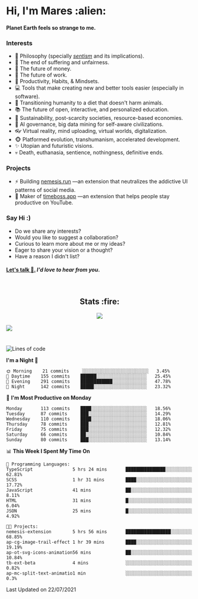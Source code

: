 <h1>Hi, I'm Mares :alien:</h1>

#### Planet Earth feels so strange to me.

### **Interests**

- 🌊 Philosophy (specially [_sentism_][sentismmedium] and its implications).
- 🎯 The end of suffering and unfairness.
- 💸 The future of money.
- 💼 The future of work.
- 🧠 Productivity, Habits, & Mindsets.
- 💻 Tools that make creating new and better tools easier (especially in software).
- 🥗 Transitioning humanity to a diet that doesn't harm animals.
- 📚 The future of open, interactive, and personalized education.
- 🌱 Sustainability, post-scarcity societies, resource-based economies.
- 🤖 AI governance, big data mining for self-aware civilizations.
- 👓 Virtual reality, mind uploading, virtual worlds, digitalization.
- 🐵 Platformed evolution, transhumanism, accelerated development.
- ✨ Utopian and futuristic visions.
- 💀 Death, euthanasia, sentience, nothingness, definitive ends.


### **Projects**

- ⚡ Building [nemesis.run](https://nemesis.run) —an extension that neutralizes the addictive UI patterns of social media.
- 💎 Maker of [timeboss.app](https://timeboss.app) —an extension that helps people stay productive on YouTube.


### **Say Hi :)**

- Do we share any interests?
- Would you like to suggest a collaboration?
- Curious to learn more about me or my ideas?
- Eager to share your vision or a thought?
- Have a reason I didn't list?

#### [Let's talk :wave:.](mailto:mareszhar@gmail.com) _I'd love to hear from you_.

[sentismmedium]: https://medium.com/@mareszhar/born-a-prisoner-a-reflection-about-life-its-struggles-and-a-plan-to-escape-d8566ce9b026

<br>

<h2 align="center">Stats :fire:</h2>

<div align="center">
  <img src="https://github-readme-streak-stats.herokuapp.com?user=mareszhar&theme=black-ice&hide_border=true&stroke=FFFFFF15&ring=DF8FFE&fire=DF8FFE&currStreakLabel=DF8FFE&background=1A232A&currStreakNum=86FFAB">
</div>

<!-- Add or remove this: &dates=B1AAB3FF at the end of the streak stats URL if they get bugged and aren't updating -->

<br>

<img src="https://activity-graph.herokuapp.com/graph?username=mareszhar&theme=nord&bg_color=00000000&color=979797&line=DF8FFE&point=00000000&area=true&hide_border=true">

<br>

<h1></h1>

<!--START_SECTION:waka-->
![Lines of code](https://img.shields.io/badge/From%20Hello%20World%20I%27ve%20Written-102184%20lines%20of%20code-blue)

**I'm a Night 🦉** 

```text
🌞 Morning    21 commits     ░░░░░░░░░░░░░░░░░░░░░░░░░   3.45% 
🌆 Daytime    155 commits    ██████░░░░░░░░░░░░░░░░░░░   25.45% 
🌃 Evening    291 commits    ████████████░░░░░░░░░░░░░   47.78% 
🌙 Night      142 commits    █████░░░░░░░░░░░░░░░░░░░░   23.32%

```
📅 **I'm Most Productive on Monday** 

```text
Monday       113 commits    ████░░░░░░░░░░░░░░░░░░░░░   18.56% 
Tuesday      87 commits     ███░░░░░░░░░░░░░░░░░░░░░░   14.29% 
Wednesday    110 commits    ████░░░░░░░░░░░░░░░░░░░░░   18.06% 
Thursday     78 commits     ███░░░░░░░░░░░░░░░░░░░░░░   12.81% 
Friday       75 commits     ███░░░░░░░░░░░░░░░░░░░░░░   12.32% 
Saturday     66 commits     ██░░░░░░░░░░░░░░░░░░░░░░░   10.84% 
Sunday       80 commits     ███░░░░░░░░░░░░░░░░░░░░░░   13.14%

```


📊 **This Week I Spent My Time On** 

```text
💬 Programming Languages: 
TypeScript               5 hrs 24 mins       ███████████████░░░░░░░░░░   62.81% 
SCSS                     1 hr 31 mins        ████░░░░░░░░░░░░░░░░░░░░░   17.72% 
JavaScript               41 mins             ██░░░░░░░░░░░░░░░░░░░░░░░   8.11% 
HTML                     31 mins             █░░░░░░░░░░░░░░░░░░░░░░░░   6.04% 
JSON                     25 mins             █░░░░░░░░░░░░░░░░░░░░░░░░   4.92%

🐱‍💻 Projects: 
nemesis-extension        5 hrs 56 mins       █████████████████░░░░░░░░   68.85% 
ap-cg-image-trail-effect 1 hr 39 mins        ████░░░░░░░░░░░░░░░░░░░░░   19.19% 
ap-ot-svg-icons-animation56 mins             ██░░░░░░░░░░░░░░░░░░░░░░░   10.84% 
tb-ext-beta              4 mins              ░░░░░░░░░░░░░░░░░░░░░░░░░   0.82% 
ap-mc-split-text-animatio1 min               ░░░░░░░░░░░░░░░░░░░░░░░░░   0.3%

```


 Last Updated on 22/07/2021
<!--END_SECTION:waka-->

